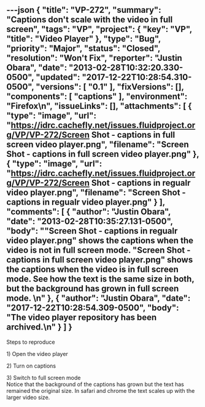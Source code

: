 ---json
{
  "title": "VP-272",
  "summary": "Captions don't scale with the video in full screen",
  "tags": "VP",
  "project": {
    "key": "VP",
    "title": "Video Player"
  },
  "type": "Bug",
  "priority": "Major",
  "status": "Closed",
  "resolution": "Won't Fix",
  "reporter": "Justin Obara",
  "date": "2013-02-28T10:32:20.330-0500",
  "updated": "2017-12-22T10:28:54.310-0500",
  "versions": [
    "0.1"
  ],
  "fixVersions": [],
  "components": [
    "captions"
  ],
  "environment": "Firefox\n",
  "issueLinks": [],
  "attachments": [
    {
      "type": "image",
      "url": "https://idrc.cachefly.net/issues.fluidproject.org/VP/VP-272/Screen Shot - captions in full screen video player.png",
      "filename": "Screen Shot - captions in full screen video player.png"
    },
    {
      "type": "image",
      "url": "https://idrc.cachefly.net/issues.fluidproject.org/VP/VP-272/Screen Shot - captions in regualr video player.png",
      "filename": "Screen Shot - captions in regualr video player.png"
    }
  ],
  "comments": [
    {
      "author": "Justin Obara",
      "date": "2013-02-28T10:35:27.131-0500",
      "body": "\"Screen Shot - captions in regualr video player.png\" shows the captions when the video is not in full screen mode. \"Screen Shot - captions in full screen video player.png\" shows the captions when the video is in full screen mode. See how the text is the same size in both, but the background has grown in full screen mode.&#x20;\n"
    },
    {
      "author": "Justin Obara",
      "date": "2017-12-22T10:28:54.309-0500",
      "body": "The video player repository has been archived.\n"
    }
  ]
}
---
Steps to reproduce

1\) Open the video player

2\) Turn on captions

3\) Switch to full screen mode\
Notice that the background of the captions has grown but the text has remained the original size. In safari and chrome the text scales up with the larger video size.

        